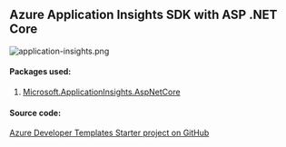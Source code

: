 ## Azure Application Insights SDK with ASP .NET Core

![application-insights.png](https://github.com/Daniel-Krzyczkowski/AzureDeveloperTemplates/blob/master/images/application-insights.png?raw=true)

#### Packages used:
1. [Microsoft.ApplicationInsights.AspNetCore](https://www.nuget.org/packages/Microsoft.ApplicationInsights.AspNetCore)

#### Source code:

[Azure Developer Templates Starter project on GitHub](https://github.com/Daniel-Krzyczkowski/AzureDeveloperTemplates/tree/feature/azure-web-api-starter-project/src/azure-asp-net-core-starter-template/AzureDeveloperTemplates.Starter)

